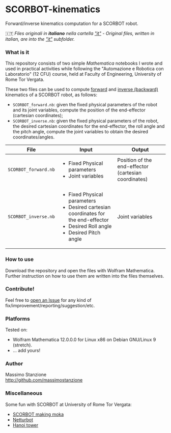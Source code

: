 # SCORBOT-kinematics
Forward/inverse kinematics computation for a SCORBOT robot.

🇮🇹 _Files originali in **italiano** nella cartella ["it"](https://github.com/massimostanzione/SCORBOT-kinematics/tree/main/it) - Original files, written in italian, are into  the ["it"](https://github.com/massimostanzione/SCORBOT-kinematics/tree/main/it) subfolder._

### What is it
This repository consists of two simple *Mathematica* notebooks I wrote and used in practical activities while following the "Automazione e Robotica con Laboratorio" (12 CFU) course, held at Faculty of Engineering, University of Rome Tor Vergata.

These two files can be used to compute [forward](https://en.wikipedia.org/wiki/Forward_kinematics "Forward Kinematics - Wikipedia") and [inverse (backward)](https://en.wikipedia.org/wiki/Inverse_kinematics "Inverse (backward) Kinematics - Wikipedia") kinematics of a SCORBOT robot, as follows:
- `SCORBOT_forward.nb`: given the fixed physical parameters of the robot and its joint variables, compute the position of the end-effector (cartesian coordinates);
- `SCORBOT_inverse.nb`: given the fixed physical parameters of the robot, the desired cartesian coordinates for the end-effector, the roll angle and the pitch angle, compute the joint variables to obtain the desired coordinates/angles.

| File  | Input   | Output  |
| ------------ | ------------ | ------------ |
| `SCORBOT_forward.nb`  |<ul><li>Fixed Physical parameters</li><li>Joint variables</li></ul> |Position of the end-effector (cartesian coordinates)   |
| `SCORBOT_inverse.nb`  |<ul><li>Fixed Physical parameters</li><li>Desired cartesian coordinates for the end-effector</li><li>Desired Roll angle</li><li>Desired Pitch angle</li></ul> |Joint variables|

### How to use
Download the repository and open the files with Wolfram Mathematica. Further instruction on how to use them are written into the files themselves.

### Contribute!
Feel free to [open an Issue](https://github.com/massimostanzione/SCORBOT-kinematics/issues/new/choose "open an Issue") for any kind of fix/improvement/reporting/suggestion/etc.

### Platforms
Tested on:
- Wolfram Mathematica 12.0.0.0 for Linux x86 on Debian GNU/Linux 9 (stretch).
- ... add yours!

### Author
Massimo Stanzione</br>
http://github.com/massimostanzione

### Miscellaneous
Some fun with SCORBOT at University of Rome Tor Vergata:
- [SCORBOT making moka](https://www.youtube.com/watch?v=qyYn6U0nG7g)
- [Netturbot](https://www.youtube.com/watch?v=M9mwUqvYef4)
- [Hanoi tower](https://www.youtube.com/watch?v=0VCJ6IQ05f8)

